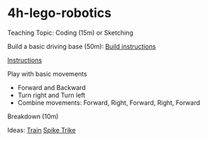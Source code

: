 # 4h-lego-robotics

Teaching Topic: Coding (15m) or Sketching

Build a basic driving base (50m): [Build instructions](https://bit.ly/3oaWnKg)

[Instructions](https://education.lego.com/v3/assets/blt293eea581807678a/blt06873e1b438a0d7e/5ec8e66f033ad5045f4c79a6/driving-base-bi-pdf-book1of1.pdf)

Play with basic movements

- Forward and Backward
- Turn right and Turn left
- Combine movements: Forward, Right, Forward, Right, Forward

Breakdown (10m)

Ideas:
[Train](https://www.youtube.com/watch?app=desktop&v=gppPGJGmm6o&feature=youtu.be)
[Spike Trike](https://www.eurobricks.com/forum/index.php?/forums/topic/178499-free-building-instructions-for-45678-spike-prime-and-51515-robot-inventor/)
